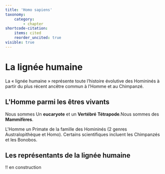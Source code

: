 ```yaml
---
title: 'Homo sapiens'
taxonomy:
    category:
        - chapter
shortcode-citation:
    items: cited
    reorder_uncited: true
visible: true
---
```


# La lignée humaine

La « lignée humaine » représente toute l’histoire évolutive des Homininés à partir du plus récent
ancêtre commun à l’Homme et au Chimpanzé. 

## L'Homme parmi les êtres vivants

Nous sommes Un **eucaryote** et un **Vertébré** **Tétrapode**.Nous sommes des **Mammifères**.

L'Homme un Primate de la famille des Homininés (2 genres Australopithèque et Homo). Certains
scientifiques incluent les Chimpanzés et les Bonobos. 

## Les représentants de la lignée humaine

!! en construction


